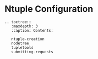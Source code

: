 # Ntuple Configuration



```eval_rst
.. toctree::
   :maxdepth: 3
   :caption: Contents:

   ntuple-creation
   nodetree
   tupletools
   submitting-requests
```

